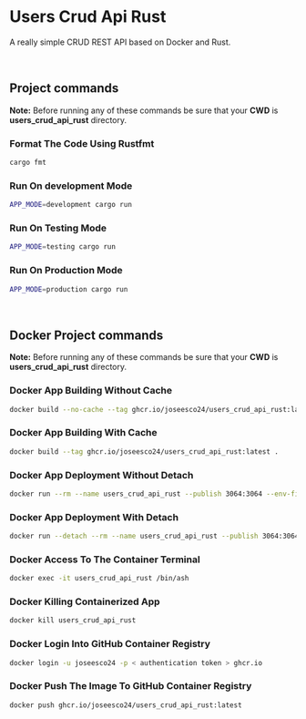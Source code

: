 # Users Crud Api Rust

A really simple CRUD REST API based on Docker and Rust.

<br/>

## Project commands

**Note:** Before running any of these commands be sure that your **CWD** is **users_crud_api_rust** directory.

### Format The Code Using Rustfmt

```bash
cargo fmt
```

### Run On development Mode

```bash
APP_MODE=development cargo run
```

### Run On Testing Mode

```bash
APP_MODE=testing cargo run
```

### Run On Production Mode

```bash
APP_MODE=production cargo run
```

<br/>

## Docker Project commands

**Note:** Before running any of these commands be sure that your **CWD** is **users_crud_api_rust** directory.

### Docker App Building Without Cache

```bash
docker build --no-cache --tag ghcr.io/joseesco24/users_crud_api_rust:latest .
```

### Docker App Building With Cache

```bash
docker build --tag ghcr.io/joseesco24/users_crud_api_rust:latest .
```

### Docker App Deployment Without Detach

```bash
docker run --rm --name users_crud_api_rust --publish 3064:3064 --env-file ./.env --env APP_PORT=3064 --env APP_MODE=production users_crud_api_rust:latest
```

### Docker App Deployment With Detach

```bash
docker run --detach --rm --name users_crud_api_rust --publish 3064:3064 --env-file ./.env --env APP_PORT=3064 --env APP_MODE=production users_crud_api_rust:latest
```

### Docker Access To The Container Terminal

```bash
docker exec -it users_crud_api_rust /bin/ash
```

### Docker Killing Containerized App

```bash
docker kill users_crud_api_rust
```

### Docker Login Into GitHub Container Registry

```bash
docker login -u joseesco24 -p < authentication token > ghcr.io
```

### Docker Push The Image To GitHub Container Registry

```bash
docker push ghcr.io/joseesco24/users_crud_api_rust:latest
```

<br/>
